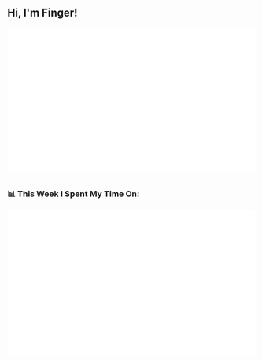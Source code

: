 <h2> Hi, I'm Finger!</h2>

<img align="right" src="https://raw.githubusercontent.com/spianmo/github-stats/master/generated/overview.svg#gh-light-mode-only">

<!-- <img align="right" height="160em" src="https://github-readme-stats-eight-theta.vercel.app/api/top-langs/?username=spianmo&layout=compact&langs_count=8&theme=algolia"/>	 -->
	
```go
package main

type Me struct {
	Name   string
	Job    string
	Code   string
	Skills string
}

func main() {
	me := &Me{
		Name:   "Finger",
		Job:    "Client-side Engineer",
		Code:   "Java and C++ and Others",
		Skills: "Android Security NLP ^o^",
	}
	_ = me
}
```


<h3>📊 This Week I Spent My Time On:</h3>
<img align='right' src="https://raw.githubusercontent.com/spianmo/github-stats/master/generated/languages.svg#gh-light-mode-only">

<!--START_SECTION:waka-->

```text
Java                   34 hrs 49 mins  █████████████████████▒░░░   85.65 %
Gradle                 1 hr 53 mins    █░░░░░░░░░░░░░░░░░░░░░░░░   04.66 %
Groovy                 1 hr 50 mins    █░░░░░░░░░░░░░░░░░░░░░░░░   04.53 %
XML                    1 hr 39 mins    █░░░░░░░░░░░░░░░░░░░░░░░░   04.07 %
Kotlin                 13 mins         ░░░░░░░░░░░░░░░░░░░░░░░░░   00.56 %
Shrinker Config File   6 mins          ░░░░░░░░░░░░░░░░░░░░░░░░░   00.25 %
```

<!--END_SECTION:waka-->
